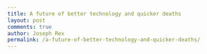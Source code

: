 ```yaml
---
title: A future of better technology and quicker deaths
layout: post
comments: true
author: Joseph Rex
permalink: /a-future-of-better-technology-and-quicker-deaths/
---
```

